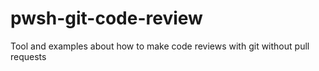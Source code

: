 # pwsh-git-code-review
Tool and examples about how to make code reviews with git without pull requests
